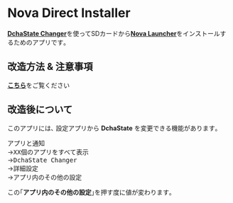 # Nova Direct Installer
[**DchaState Changer**](https://github.com/SmileTabLabo/DchaStateChanger)を使ってSDカードから[**Nova Launcher**](https://novalauncher.com)をインストールするためのアプリです｡

## 改造方法 & 注意事項

[**こちら**](HowTo.md)をご覧ください

## 改造後について
このアプリには､ 設定アプリから **DchaState** を変更できる機能があります｡  

<kbd>アプリと通知</kbd>  
→<kbd>XX個のアプリをすべて表示</kbd>  
→<kbd>DchaState Changer</kbd>  
→<kbd>詳細設定</kbd>  
→<kbd>アプリ内のその他の設定</kbd>

この｢<kbd><b>アプリ内のその他の設定</b></kbd>｣を押す度に値が変わります｡
